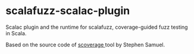 scalafuzz-scalac-plugin
==========

Scalac plugin and the runtime for scalafuzz, coverage-guided fuzz testing in Scala.

Based on the source code of [scoverage ](https://github.com/scoverage/scalac-scoverage-plugin) tool by Stephen Samuel.


